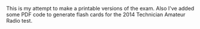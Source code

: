 This is my attempt to make a printable versions of the exam.  Also I've added some PDF code to generate flash cards for the 2014 Technician Amateur Radio test. 
